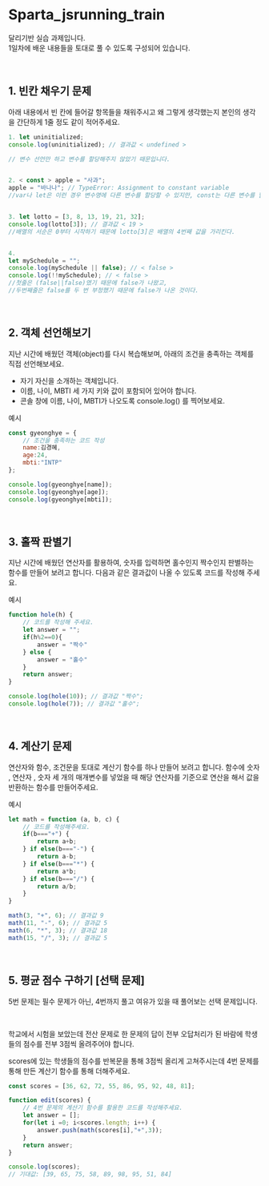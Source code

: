 # Sparta_jsrunning_train

달리기반 실습 과제입니다.  
1일차에 배운 내용들을 토대로 풀 수 있도록 구성되어 있습니다.

&nbsp;

## 1. 빈칸 채우기 문제

아래 내용에서 빈 칸에 들어갈 항목들을 채워주시고 왜 그렇게 생각했는지
본인의 생각을 간단하게 1줄 정도 같이 적어주세요.

```javascript
1. let uninitialized;
console.log(uninitialized); // 결과값 < undefined >

// 변수 선언만 하고 변수를 할당해주지 않았기 때문입니다. 


2. < const > apple = "사과";
apple = "바나나"; // TypeError: Assignment to constant variable
//var나 let은 이런 경우 변수명에 다른 변수를 할당할 수 있지만, const는 다른 변수를 할당할 수 없기 때문이다. 


3. let lotto = [3, 8, 13, 19, 21, 32];
console.log(lotto[3]); // 결과값 < 19 >
//배열의 서순은 0부터 시작하기 때문에 lotto[3]은 배열의 4번째 값을 가리킨다. 


4. 
let mySchedule = "";
console.log(mySchedule || false); // < false >
console.log(!!mySchedule); // < false >
//첫줄은 (false||false)였기 때문에 false가 나왔고, 
//두번째줄은 false를 두 번 부정했기 때문에 false가 나온 것이다. 


```


&nbsp;

## 2. 객체 선언해보기
지난 시간에 배웠던 객체(object)를 다시 복습해보며, 아래의 조건을 충족하는 객체를 직접 선언해보세요.

- 자기 자신을 소개하는 객체입니다.
- 이름, 나이, MBTI 세 가지 키와 값이 포함되어 있어야 합니다.
- 콘솔 창에 이름, 나이, MBTI가 나오도록 console.log() 를 찍어보세요.

예시

```javascript
const gyeonghye = {
    // 조건을 충족하는 코드 작성
    name:김경혜,
    age:24,
    mbti:"INTP"
};

console.log(gyeonghye[name]);
console.log(gyeonghye[age]);
console.log(gyeonghye[mbti]);
```


&nbsp;

## 3. 홀짝 판별기
지난 시간에 배웠던 연산자를 활용하여, 숫자를 입력하면 홀수인지 짝수인지 판별하는 함수를 만들어 보려고 합니다. 다음과 같은 결과값이 나올 수 있도록 코드를 작성해 주세요.

예시

```javascript
function hole(h) {
    // 코드를 작성해 주세요.
    let answer = "";
    if(h%2==0){
        answer = "짝수"
    } else {
        answer = "홀수"
    }
    return answer;
}

console.log(hole(10)); // 결과값 "짝수";
console.log(hole(7)); // 결과값 "홀수";
```


&nbsp;

## 4. 계산기 문제
연산자와 함수, 조건문을 토대로 계산기 함수를 하나 만들어 보려고 합니다.
함수에 숫자 , 연산자 , 숫자 세 개의 매개변수를 넣었을 때 해당 연산자를 기준으로 연산을 해서 값을 반환하는 함수를 만들어주세요.

예시
```javascript
let math = function (a, b, c) {
    // 코드를 작성해주세요.
    if(b==="+") {
        return a+b;
    } if else(b==="-") {
        return a-b;
    } if else(b==="*") {
        return a*b;
    } if else(b==="/") {
        return a/b;
    }
}

math(3, "+", 6); // 결과값 9
math(11, "-", 6); // 결과값 5
math(6, "*", 3); // 결과값 18
math(15, "/", 3); // 결과값 5
```

&nbsp;

## 5. 평균 점수 구하기 [선택 문제]

5번 문제는 필수 문제가 아닌, 4번까지 풀고 여유가 있을 때 풀어보는 선택 문제입니다.


&nbsp;

학교에서 시험을 보았는데 전산 문제로 한 문제의 답이 전부 오답처리가 된 바람에 학생들의 점수를 전부 3점씩 올려주어야 합니다. 

scores에 있는 학생들의 점수를 반복문을 통해 3점씩 올리게 고쳐주시는데 4번 문제를 통해 만든 계산기 함수를 통해 더해주세요.


```javascript
const scores = [36, 62, 72, 55, 86, 95, 92, 48, 81];

function edit(scores) {
    // 4번 문제의 계산기 함수를 활용한 코드를 작성해주세요.
    let answer = [];
    for(let i =0; i<scores.length; i++) {
        answer.push(math(scores[i],"+",3));
    }
    return answer;
}

console.log(scores);
// 기대값: [39, 65, 75, 58, 89, 98, 95, 51, 84]
```